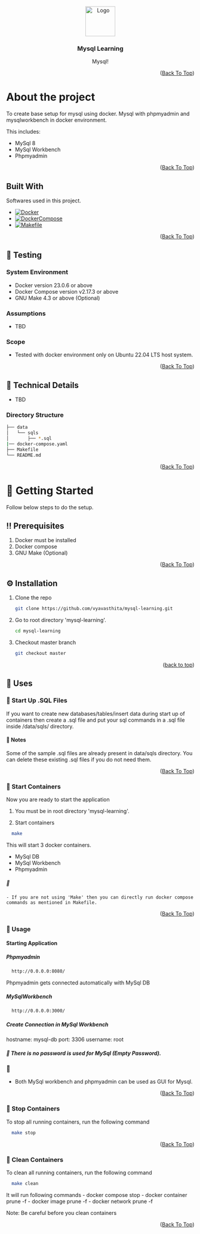 <a name="readme-top"></a>

<!-- PROJECT LOGO -->
<br />
<div align="center">
  <a href="https://github.com/vyavasthita/mysql-learning">
    <img src="images/logo.png" alt="Logo" width="80" height="80">
  </a>

  <h3 align="center">Mysql Learning</h3>

  <p align="center">
    Mysql!
  </p>
</div>

<p align="right">(<a href="#readme-top">Back To Top</a>)</p>

# About the project
To create base setup for mysql using docker.
Mysql with phpmyadmin and mysqlworkbench in docker environment.

This includes:
* MySql 8
* MySql Workbench
* Phpmyadmin

<p align="right">(<a href="#readme-top">Back To Top</a>)</p>

## Built With

Softwares used in this project.
* [![Docker][Docker]][Docker-url]
* [![DockerCompose][DockerCompose]][Docker-Compose-url]
* [![Makefile][Makefile]][Makefile-url]

<p align="right">(<a href="#readme-top">Back To Top</a>)</p>

## :hammer: Testing
### System Environment
- Docker version 23.0.6 or above
- Docker Compose version v2.17.3 or above
- GNU Make 4.3 or above (Optional)

### Assumptions
- TBD

### Scope
- Tested with docker environment only on Ubuntu 22.04 LTS host system.

<p align="right">(<a href="#readme-top">Back To Top</a>)</p>

## :large_orange_diamond: Technical Details
- TBD

### Directory Structure

```bash
├── data
│	└── sqls
│		├── *.sql
|── docker-compose.yaml
├── Makefile
└── README.md
```
<p align="right">(<a href="#readme-top">Back To Top</a>)</p>

<!-- Getting Started -->
# 	:toolbox: Getting Started
Follow below steps to do the setup.

<!-- Prerequisites -->
## :bangbang: Prerequisites

1. Docker must be installed
2. Docker compose
3. GNU Make (Optional)

<p align="right">(<a href="#readme-top">Back To Top</a>)</p>

<!-- Installation -->
## :gear: Installation

1. Clone the repo
   ```sh
   git clone https://github.com/vyavasthita/mysql-learning.git
   ```

2. Go to root directory 'mysql-learning'.
   ```sh
   cd mysql-learning
   ```

3. Checkout master branch
   ```sh
   git checkout master
   ```

<p align="right">(<a href="#readme-top">back to top</a>)</p>

## :gem: Uses
<!-- Env Variables -->
### :key: Start Up .SQL Files

If you want to create new databases/tables/insert data during start up of containers then 
create a .sql file and put your sql commands in a .sql file inside /data/sqls/ directory.

#### :pencil: Notes
Some of the sample .sql files are already present in data/sqls directory.
You can delete these existing .sql files if you do not need them.

<p align="right">(<a href="#readme-top">Back To Top</a>)</p>

<!-- Run -->
### :running: Start Containers

Now you are ready to start the application

1. You must be in root directory 'mysql-learning'.

2. Start containers

```bash
  make
```

This will start 3 docker containers.
- MySql DB
- MySql Workbench
- Phpmyadmin

##### :pencil:
    - If you are not using 'Make' then you can directly run docker compose commands as mentioned in Makefile.

<p align="right">(<a href="#readme-top">Back To Top</a>)</p>
    
<!-- Usage -->
### :eyes: Usage
#### Starting Application

##### Phpmyadmin
```bash
  http://0.0.0.0:8080/
```

Phpmyadmin gets connected automatically with MySql DB

##### MySqlWorkbench
```bash
  http://0.0.0.0:3000/
```

##### Create Connection in MySql Workbench
hostname: mysql-db
port: 3306
username: root

##### :pencil: There is no password is used for MySql (Empty Password).

### :pencil:
- Both MySql workbench and phpmyadmin can be used as GUI for Mysql.

<p align="right">(<a href="#readme-top">Back To Top</a>)</p>

<!-- Stop containers -->
### :test_tube: Stop Containers

To stop all running containers, run the following command

```bash
  make stop
```

<p align="right">(<a href="#readme-top">Back To Top</a>)</p>

<!-- Clean containers -->
### :test_tube: Clean Containers

To clean all running containers, run the following command

```bash
  make clean
```

It will run following commands
	- docker compose stop
	- docker container prune -f
	- docker image prune -f
	- docker network prune -f

Note: Be careful before you clean containers

<p align="right">(<a href="#readme-top">Back To Top</a>)</p>

<!-- MARKDOWN LINKS & IMAGES -->
<!-- https://www.markdownguide.org/basic-syntax/#reference-style-links -->
[contributors-shield]: https://img.shields.io/badge/-contributors-red?logo=github&logoColor=white&style=for-the-badge
[contributors-url]: https://github.com/vyavasthita/mysql-learning/graphs/contributors
[forks-shield]: https://img.shields.io/badge/-forks-pink?logo=github&logoColor=white&style=for-the-badge
[forks-url]: https://github.com/vyavasthita/mysql-learning/network/members
[stars-shield]: https://img.shields.io/badge/-stars-yellow?logo=github&logoColor=white&style=for-the-badge
[stars-url]: https://github.com/vyavasthita/mysql-learning/stargazers
[license-shield]: https://img.shields.io/badge/-license-blue?logo=license&logoColor=white&style=for-the-badge
[license-url]: https://github.com/vyavasthita/mysql-learning/blob/master/LICENSE.txt
[linkedin-shield]: https://img.shields.io/badge/-LinkedIn-black.svg?style=for-the-badge&logo=linkedin&colorB=555
[linkedin-url]: https://www.linkedin.com/in/diliplakshya/
[Docker]: https://img.shields.io/badge/Docker-4A4A55?style=for-the-badge&logo=docker&logoColor=FF3E00
[Docker-url]: https://www.docker.com/
[DockerCompose]: https://img.shields.io/badge/-Docker%20Compose-blue?logo=docker&logoColor=white&style=for-the-badge
[Docker-Compose-url]: https://docs.docker.com/compose/
[Makefile]: https://img.shields.io/badge/-makefile-red?logo=gnu&logoColor=white&style=for-the-badge
[Makefile-url]: https://www.gnu.org/software/make/